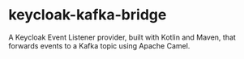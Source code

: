 # keycloak-kafka-bridge
A Keycloak Event Listener provider, built with Kotlin and Maven, that forwards events to a Kafka topic using Apache Camel.
